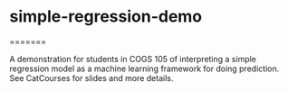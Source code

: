 # simple-regression-demo
=======

A demonstration for students in COGS 105 of interpreting a simple regression model as a machine learning framework for doing prediction. See CatCourses for slides and more details.
